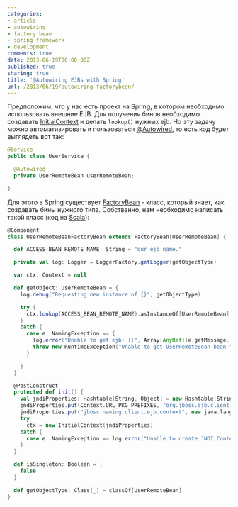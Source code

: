 ```yaml
---
categories:
- article
- autowiring
- factory bean
- spring framework
- development
comments: true
date: 2013-06-19T00:00:00Z
published: true
sharing: true
title: '@Autowiring EJBs with Spring'
url: /2013/06/19/autowiring-factorybean/
---
```


Предположим, что у нас есть проект на Spring, в котором необходимо использовать внешние EJB. Для получения бинов необходимо создавать [InitialContext](http://docs.oracle.com/javase/6/docs/api/javax/naming/InitialContext.html) и делать `lookup()` нужных ejb. Но эту задачу можно автоматизировать и пользоваться [@Autowired](http://static.springsource.org/spring/docs/3.2.x/javadoc-api/org/springframework/beans/factory/annotation/Autowired.html), то есть код будет выглядеть вот так:

```java
@Service
public class UserService {

  @Autowired
  private UserRemoteBean userRemoteBean;

}
```

Для этого в Spring существует [FactoryBean](http://static.springsource.org/spring/docs/3.2.x/spring-framework-reference/htmlsingle/#beans-factory-extension-factorybean) - класс, который знает, как создавать бины нужного типа. Собственно, нам необходимо написать такой класс (код на [Scala](http://www.scala-lang.org/)):

```scala
@Component
class UserRemoteBeanFactoryBean extends FactoryBean[UserRemoteBean] {

  def ACCESS_BEAN_REMOTE_NAME: String = "our ejb name."

  private val log: Logger = LoggerFactory.getLogger(getObjectType)

  var ctx: Context = null

  def getObject: UserRemoteBean = {
    log.debug("Requesting new instance of {}", getObjectType)

    try {
      ctx.lookup(ACCESS_BEAN_REMOTE_NAME).asInstanceOf[UserRemoteBean]
    }
    catch {
      case e: NamingException => {
        log.error("Unable to get ejb: {}", Array[AnyRef](e.getMessage, e): _*)
        throw new RuntimeException("Unable to get UserRemoteBean bean " + e.getMessage, e)
      }

    }
  }

  @PostConstruct
  protected def init() {
    val jndiProperties: Hashtable[String, Object] = new Hashtable[String, Object]
    jndiProperties.put(Context.URL_PKG_PREFIXES, "org.jboss.ejb.client.naming")
    jndiProperties.put("jboss.naming.client.ejb.context", new java.lang.Boolean(true))
    try
      ctx = new InitialContext(jndiProperties)
    catch {
      case e: NamingException => log.error("Unable to create JNDI Context: {}", Array[AnyRef](e.getMessage, e): _*)
    }
  }

  def isSingleton: Boolean = {
    false
  }

  def getObjectType: Class[_] = classOf[UserRemoteBean]
}
```
